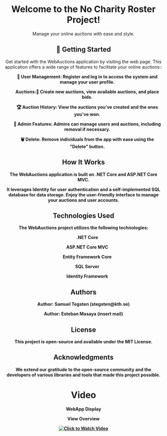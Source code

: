 <!DOCTYPE html>
<html>
<body>

<h1 align="center">Welcome to the No Charity Roster Project!</h1>
<p align="center">Manage your online auctions with ease and style.</p>

<h2 align="center">🚀 Getting Started</h2>
<p align="center">Get started with the WebAuctions application by visiting the web page. This application offers a wide range of features to facilitate your online auctions::</p>
<ul>
    <p align="center"><strong> 🔗 User Management: Register and log in to access the system and manage your user profile.</p>
    <p align="center"><strong>Auctions:🛒 Create new auctions, view available auctions, and place bids.</p>
    <p align="center"><strong>🏆 Auction History: View the auctions you've created and the ones you've won.</p>
    <p align="center"><strong>🔧 Admin Features: Admins can manage users and auctions, including removal if necessary.</p>
    <p align="center"><strong>🗑️ Delete:</strong> Remove individuals from the app with ease using the "Delete" button.</p>
</ul>
<h2 align="center">How It Works</h2>
<p align="center">The WebAuctions application is built on .NET Core and ASP.NET Core MVC.</p>
<p align="center">It leverages Identity for user authentication and a self-implemented SQL database for data storage. Enjoy the user-friendly interface to manage your auctions and user accounts.</p>


<h2 align="center">Technologies Used</h2>
<p align="center">The WebAuctions project utilizes the following technologies:</p>

<ul>
    <p align="center"><strong>.NET Core</p>
    <p align="center"><strong>ASP.NET Core MVC</p>
    <p align="center"><strong>Entity Framework Core</p>
    <p align="center"><strong>SQL Server</p>
    <p align="center"><strong>Identity Framework</p>
</ul>

<h2 align="center">Authors</h2>
<p align="center">Author: Samuel Tegsten (stegsten@kth.se) </p>
<p align="center">Author: Esteban Masaya (insert mail)</p>

<h2 align="center">License</h2>
<p align="center">This project is open-source and available under the MIT License.

<h2 align="center">Acknowledgments</h2>
<p align="center">We extend our gratitude to the open-source community and the developers of various libraries and tools that made this project possible.

<h1 align="center">Video</h1>
<p align="center">WebApp Display</p>
<p align="center">
   <p align="center">View Overview</p>
   <p align="center">
  <a href="https://www.youtube.com/watch?v=ePp51SFfLJg">
    <img src="https://img.youtube.com/vi/Tb82G0tqd3k/0.jpg" alt="Click to Watch Video" align="center">
  </a>
   </p>
</p>
</body>
</html>
